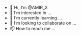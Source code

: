 - 👋 Hi, I’m @AMIR_X
- 👀 I’m interested in ...
- 🌱 I’m currently learning ...
- 💞️ I’m looking to collaborate on ...
- 📫 How to reach me ...

<!---
amirAMIR_X/AMIR_X is a ✨ special ✨ repository because its `README.md` (this file) appears on your GitHub profile.
You can click the Preview link to take a look at your changes.
--->
